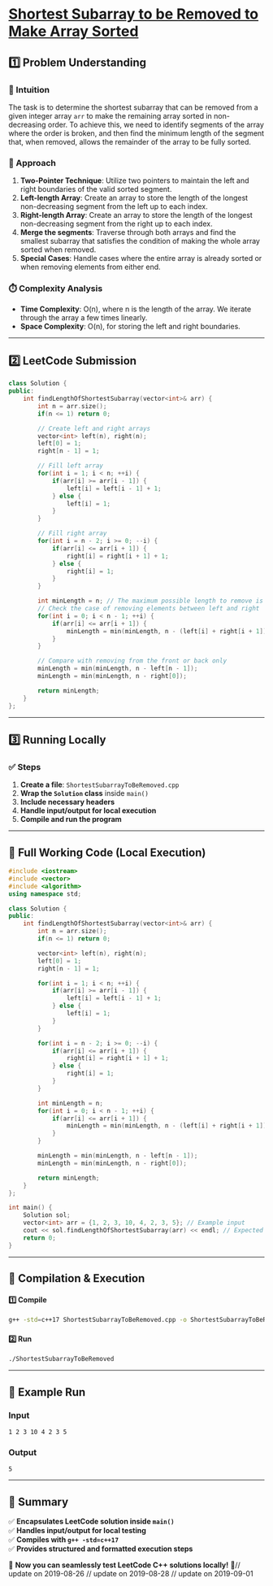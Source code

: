# **[Shortest Subarray to be Removed to Make Array Sorted](https://leetcode.com/problems/shortest-subarray-to-be-removed-to-make-array-sorted/description/)**  

## **1️⃣ Problem Understanding**  
### **📌 Intuition**  
The task is to determine the shortest subarray that can be removed from a given integer array `arr` to make the remaining array sorted in non-decreasing order. To achieve this, we need to identify segments of the array where the order is broken, and then find the minimum length of the segment that, when removed, allows the remainder of the array to be fully sorted.

### **🚀 Approach**  
1. **Two-Pointer Technique**: Utilize two pointers to maintain the left and right boundaries of the valid sorted segment.
2. **Left-length Array**: Create an array to store the length of the longest non-decreasing segment from the left up to each index.
3. **Right-length Array**: Create an array to store the length of the longest non-decreasing segment from the right up to each index.
4. **Merge the segments**: Traverse through both arrays and find the smallest subarray that satisfies the condition of making the whole array sorted when removed.
5. **Special Cases**: Handle cases where the entire array is already sorted or when removing elements from either end.

### **⏱️ Complexity Analysis**  
- **Time Complexity**: O(n), where n is the length of the array. We iterate through the array a few times linearly.
- **Space Complexity**: O(n), for storing the left and right boundaries.

---  

## **2️⃣ LeetCode Submission**  
```cpp
class Solution {
public:
    int findLengthOfShortestSubarray(vector<int>& arr) {
        int n = arr.size();
        if(n <= 1) return 0;

        // Create left and right arrays
        vector<int> left(n), right(n);
        left[0] = 1;
        right[n - 1] = 1;

        // Fill left array
        for(int i = 1; i < n; ++i) {
            if(arr[i] >= arr[i - 1]) {
                left[i] = left[i - 1] + 1;
            } else {
                left[i] = 1;
            }
        }

        // Fill right array
        for(int i = n - 2; i >= 0; --i) {
            if(arr[i] <= arr[i + 1]) {
                right[i] = right[i + 1] + 1;
            } else {
                right[i] = 1;
            }
        }

        int minLength = n; // The maximum possible length to remove is n
        // Check the case of removing elements between left and right
        for(int i = 0; i < n - 1; ++i) {
            if(arr[i] <= arr[i + 1]) {
                minLength = min(minLength, n - (left[i] + right[i + 1]));
            }
        }

        // Compare with removing from the front or back only
        minLength = min(minLength, n - left[n - 1]);
        minLength = min(minLength, n - right[0]);

        return minLength;
    }
};  
```  

---  

## **3️⃣ Running Locally**  
### **✅ Steps**  
1. **Create a file**: `ShortestSubarrayToBeRemoved.cpp`  
2. **Wrap the `Solution` class** inside `main()`  
3. **Include necessary headers**  
4. **Handle input/output for local execution**  
5. **Compile and run the program**  

---  

## **📝 Full Working Code (Local Execution)**  
```cpp
#include <iostream>
#include <vector>
#include <algorithm>
using namespace std;

class Solution {
public:
    int findLengthOfShortestSubarray(vector<int>& arr) {
        int n = arr.size();
        if(n <= 1) return 0;

        vector<int> left(n), right(n);
        left[0] = 1;
        right[n - 1] = 1;

        for(int i = 1; i < n; ++i) {
            if(arr[i] >= arr[i - 1]) {
                left[i] = left[i - 1] + 1;
            } else {
                left[i] = 1;
            }
        }

        for(int i = n - 2; i >= 0; --i) {
            if(arr[i] <= arr[i + 1]) {
                right[i] = right[i + 1] + 1;
            } else {
                right[i] = 1;
            }
        }

        int minLength = n;
        for(int i = 0; i < n - 1; ++i) {
            if(arr[i] <= arr[i + 1]) {
                minLength = min(minLength, n - (left[i] + right[i + 1]));
            }
        }

        minLength = min(minLength, n - left[n - 1]);
        minLength = min(minLength, n - right[0]);

        return minLength;
    }
};

int main() {
    Solution sol;
    vector<int> arr = {1, 2, 3, 10, 4, 2, 3, 5}; // Example input
    cout << sol.findLengthOfShortestSubarray(arr) << endl; // Expected output
    return 0;
}  
```  

---  

## **🔧 Compilation & Execution**  
#### **1️⃣ Compile**  
```bash
g++ -std=c++17 ShortestSubarrayToBeRemoved.cpp -o ShortestSubarrayToBeRemoved
```  

#### **2️⃣ Run**  
```bash
./ShortestSubarrayToBeRemoved
```  

---  

## **🎯 Example Run**  
### **Input**  
```
1 2 3 10 4 2 3 5
```  
### **Output**  
```
5
```  

---  

## **📌 Summary**  
✅ **Encapsulates LeetCode solution inside `main()`**  
✅ **Handles input/output for local testing**  
✅ **Compiles with `g++ -std=c++17`**  
✅ **Provides structured and formatted execution steps**  

🚀 **Now you can seamlessly test LeetCode C++ solutions locally!** 🚀// update on 2019-08-26
// update on 2019-08-28
// update on 2019-09-01
